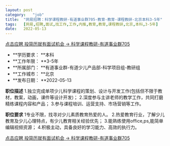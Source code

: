 ```yaml
---
layout:	post
category:	"job"
title:	"网易招聘：科学课程教研-有道事业群705-教育-教育-课程教研-北京本科3-5年"
tags:	[网易,招聘,面试,找工作,工作,内推,教育,教育,课程教研,北京,本科,3-5年]
date:	2022-05-13
---
```


[点击应聘 投简历就有面试机会 -> 科学课程教研-有道事业群705](http://mobile.bole.netease.com/bole/boleDetail?id=35547&employeeId=346f03c3cda5f04c&key=all)



- **学历要求： **本科
- **工作年限： **3-5年
- **所属部门： **有道事业群-有道少儿产品部-科学项目组-教研组
- **工作城市： **北京
- **发布日期： **2022-05-13



**职位描述**
1.独立完成单项少儿科学课程的策划、设计与开发工作(包括但不限于教材，教案，动画，课件等设计开发)；
2.深度参与主讲老师的教学工作，共同打磨精练课程内容和产品；
3.参与课程培训、运营支持、市场营销等工作。




**职位要求**
1专业不限，找寻对少儿素质教育热爱的人。
2.热爱教育行业，了解少儿教育及少儿心理特点，有少儿教育相关经验优先；
3.能熟练使用office,ps,能简单编辑视频资源；
4.积极主动，具备良好的学习能力、高效的执行力。




[点击应聘 投简历就有面试机会 -> 科学课程教研-有道事业群705](http://mobile.bole.netease.com/bole/boleDetail?id=35547&employeeId=346f03c3cda5f04c&key=all)